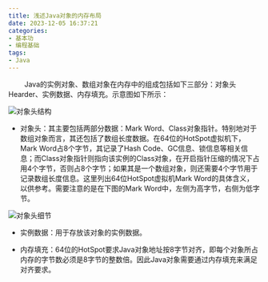 ```yaml
---
title: 浅述Java对象的内存布局
date: 2023-12-05 16:37:21
categories:
- 基本功
- 编程基础
tags:
- Java
---
```


&ensp;&ensp;&ensp;&ensp; Java的实例对象、数组对象在内存中的组成包括如下三部分：对象头Hearder、实例数据、内存填充。示意图如下所示： 

![对象头结构](/pic/基本功/编程基础/浅述Java对象的内存布局/对象头结构.png)

* 对象头：其主要包括两部分数据：Mark Word、Class对象指针。特别地对于数组对象而言，其还包括了数组长度数据。在64位的HotSpot虚拟机下，Mark Word占8个字节，其记录了Hash Code、GC信息、锁信息等相关信息；而Class对象指针则指向该实例的Class对象，在开启指针压缩的情况下占用4个字节，否则占8个字节；如果其是一个数组对象，则还需要4个字节用于记录数组长度信息。这里列出64位HotSpot虚拟机Mark Word的具体含义，以供参考。需要注意的是在下图的Mark Word中，左侧为高字节，右侧为低字节。

![对象头细节](/pic/基本功/编程基础/浅述Java对象的内存布局/对象头细节.png)

* 实例数据：用于存放该对象的实例数据。

* 内存填充：64位的HotSpot要求Java对象地址按8字节对齐，即每个对象所占内存的字节数必须是8字节的整数倍。因此Java对象需要通过内存填充来满足对齐要求。